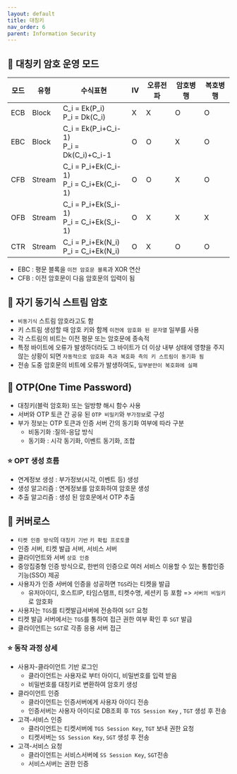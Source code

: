 ```yaml
---
layout: default
title: 대칭키
nav_order: 6
parent: Information Security
---
```




## 📑 대칭키 암호 운영 모드

| 모드 | 유형   | 수식표현                                     | IV   | 오류전파 | 암호병행 | 복호병행 |
| ---- | ------ | -------------------------------------------- | ---- | -------- | -------- | -------- |
| ECB  | Block  | C_i = Ek(P_i)<br />P_i = Dk(C_i)             | X    | X        | O        | O        |
| EBC  | Block  | C_i = Ek(P_i+C_i-1)<br />P_i = Dk(C_i)+C_i-1 | O    | O        | X        | O        |
| CFB  | Stream | C_i = P_i+Ek(C_i-1)<br />P_i = C_i+Ek(C_i-1) | O    | O        | X        | O        |
| OFB  | Stream | C_i = P_i+Ek(S_i-1)<br />P_i = C_i+Ek(S_i-1) | O    | X        | X        | X        |
| CTR  | Stream | C_i = P_i+Ek(N_i)<br />P_i = C_i+Ek(N_i)     | O    | X        | O        | O        |

- EBC : 평문 블록을 `이전 암호문 블록`과 XOR 연산
- CFB : 이전 암호문이 다음 암호문의 입력이 됨



## 📑 자기 동기식 스트림 암호

- `비동기식` 스트림 암호라고도 함
- 키 스트림 생성할 때 암호 키와 함께 `이전에 암호화 된 문자열` 일부를 사용
- 각 스트림의 비트는 이전 평문 또는 암호문에 종속적
- 특정 바이트에 오류가 발생하더라도 그 바이트가 더 이상 내부 상태에 영향을 주지 않는 상황이 되면 `자동적으로 암호화 측과 복호화 측의 키 스트림이 동기화 됨`
- 전송 도중 암호문의 비트에 오류가 발생하여도, `일부분만이 복호화에 실패`



## 📑 OTP(One Time Password)

- 대칭키(블럭 암호화) 또는 일방향 해시 함수 사용
- 서버와 OTP 토큰 간 공유 된 `OTP 비밀키`와 `부가정보`로 구성
- 부가 정보는 OTP 토큰과 인증 서버 간의 동기화 여부에 따라 구분
  - 비동기화 :질의-응답 방식
  - 동기화 : 시각 동기화, 이벤트 동기화, 조합

### ⭐ OPT 생성 흐름

- 연계정보 생성 : 부가정보(시각, 이벤트 등) 생성
- 생성 알고리즘 : 연계정보를 암호화하여 암호문 생성
- 추출 알고리즘 : 생성 된 암호문에서 OTP 추출



## 📑 커버로스

- `티켓 인증 방식`의 `대칭키 기반` `키 확립 프로토콜`
- 인증 서버, 티켓 발급 서버, 서비스 서버
- 클라이언트와 서버 `상호 인증`
- 중앙집중형 인증 방식으로, 한번의 인증으로 여러 서비스 이용할 수 있는 통합인증기능(SSO) 제공
- 사용자가 인증 서버에 인증을 성공하면 `TGS`라는 티켓을 발급
  - 유저아이디, 호스트IP, 타임스탬프, 티켓수명, 세션키 등 포함 => `서버의 비밀키`로 암호화
- 사용자는 `TGS`를 티켓발급서버에 전송하여 `SGT` 요청
- 티켓 발급 서버에서는 `TGS`를 통하여 접근 권한 여부 확인 후 `SGT` 발급
- 클라이언트는 `SGT`로 각종 응용 서버 접근

### ⭐ 동작 과정 상세

- 사용자-클라이언트 기반 로그인
  - 클라이언트는 사용자로 부터 아이디, 비밀번호를 입력 받음
  - 비밀번호를 대칭키로 변환하여 암호키 생성
- 클라이언트 인증
  - 클라이언트는 인증서버에게 사용자 아이디 전송
  - 인증서버는 사용자 아이디로 DB조회 후 `TGS Session Key` , `TGT` 생성 후 전송
- 고객-서비스 인증
  - 클라이언트는 티켓서버에 `TGS Session Key`, `TGT` 보내 권한 요청
  - 티켓서버는  `SS Session Key`, `SGT` 생성 후 전송
- 고객-서비스 요청
  - 클라이언트는 서비스서버에 `SS Session Key`, `SGT`전송
  - 서비스서버는 권한 인증

